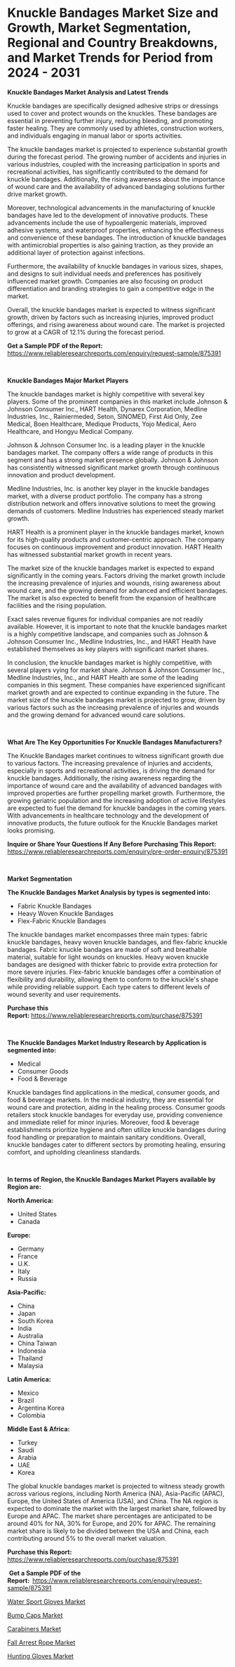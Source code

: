 <p><h1>Knuckle Bandages Market Size and Growth, Market Segmentation, Regional and Country Breakdowns, and Market Trends for Period from 2024 -  2031</h1></p><p><strong>Knuckle Bandages Market Analysis and Latest Trends</strong></p>
<p><p>Knuckle bandages are specifically designed adhesive strips or dressings used to cover and protect wounds on the knuckles. These bandages are essential in preventing further injury, reducing bleeding, and promoting faster healing. They are commonly used by athletes, construction workers, and individuals engaging in manual labor or sports activities.</p><p>The knuckle bandages market is projected to experience substantial growth during the forecast period. The growing number of accidents and injuries in various industries, coupled with the increasing participation in sports and recreational activities, has significantly contributed to the demand for knuckle bandages. Additionally, the rising awareness about the importance of wound care and the availability of advanced bandaging solutions further drive market growth.</p><p>Moreover, technological advancements in the manufacturing of knuckle bandages have led to the development of innovative products. These advancements include the use of hypoallergenic materials, improved adhesive systems, and waterproof properties, enhancing the effectiveness and convenience of these bandages. The introduction of knuckle bandages with antimicrobial properties is also gaining traction, as they provide an additional layer of protection against infections.</p><p>Furthermore, the availability of knuckle bandages in various sizes, shapes, and designs to suit individual needs and preferences has positively influenced market growth. Companies are also focusing on product differentiation and branding strategies to gain a competitive edge in the market.</p><p>Overall, the knuckle bandages market is expected to witness significant growth, driven by factors such as increasing injuries, improved product offerings, and rising awareness about wound care. The market is projected to grow at a CAGR of 12.1% during the forecast period.</p></p>
<p><strong>Get a Sample PDF of the Report:&nbsp;</strong> <a href="https://www.reliableresearchreports.com/enquiry/request-sample/875391">https://www.reliableresearchreports.com/enquiry/request-sample/875391</a></p>
<p>&nbsp;</p>
<p><strong>Knuckle Bandages Major Market Players</strong></p>
<p><p>The knuckle bandages market is highly competitive with several key players. Some of the prominent companies in this market include Johnson & Johnson Consumer Inc., HART Health, Dynarex Corporation, Medline Industries, Inc., Rainiermeded, Seton, SINOMED, First Aid Only, Zee Medical, Boen Healthcare, Medique Products, Yojo Medical, Aero Healthcare, and Hongyu Medical Company.</p><p>Johnson & Johnson Consumer Inc. is a leading player in the knuckle bandages market. The company offers a wide range of products in this segment and has a strong market presence globally. Johnson & Johnson has consistently witnessed significant market growth through continuous innovation and product development.</p><p>Medline Industries, Inc. is another key player in the knuckle bandages market, with a diverse product portfolio. The company has a strong distribution network and offers innovative solutions to meet the growing demands of customers. Medline Industries has experienced steady market growth.</p><p>HART Health is a prominent player in the knuckle bandages market, known for its high-quality products and customer-centric approach. The company focuses on continuous improvement and product innovation. HART Health has witnessed substantial market growth in recent years.</p><p>The market size of the knuckle bandages market is expected to expand significantly in the coming years. Factors driving the market growth include the increasing prevalence of injuries and wounds, rising awareness about wound care, and the growing demand for advanced and efficient bandages. The market is also expected to benefit from the expansion of healthcare facilities and the rising population.</p><p>Exact sales revenue figures for individual companies are not readily available. However, it is important to note that the knuckle bandages market is a highly competitive landscape, and companies such as Johnson & Johnson Consumer Inc., Medline Industries, Inc., and HART Health have established themselves as key players with significant market shares.</p><p>In conclusion, the knuckle bandages market is highly competitive, with several players vying for market share. Johnson & Johnson Consumer Inc., Medline Industries, Inc., and HART Health are some of the leading companies in this segment. These companies have experienced significant market growth and are expected to continue expanding in the future. The market size of the knuckle bandages market is projected to grow, driven by various factors such as the increasing prevalence of injuries and wounds and the growing demand for advanced wound care solutions.</p></p>
<p>&nbsp;</p>
<p><strong>What Are The Key Opportunities For Knuckle Bandages Manufacturers?</strong></p>
<p><p>The Knuckle Bandages market continues to witness significant growth due to various factors. The increasing prevalence of injuries and accidents, especially in sports and recreational activities, is driving the demand for knuckle bandages. Additionally, the rising awareness regarding the importance of wound care and the availability of advanced bandages with improved properties are further propelling market growth. Furthermore, the growing geriatric population and the increasing adoption of active lifestyles are expected to fuel the demand for knuckle bandages in the coming years. With advancements in healthcare technology and the development of innovative products, the future outlook for the Knuckle Bandages market looks promising.</p></p>
<p><strong>Inquire or Share Your Questions If Any Before Purchasing This Report:</strong> <a href="https://www.reliableresearchreports.com/enquiry/pre-order-enquiry/875391">https://www.reliableresearchreports.com/enquiry/pre-order-enquiry/875391</a></p>
<p>&nbsp;</p>
<p><strong>Market Segmentation</strong></p>
<p><strong>The Knuckle Bandages Market Analysis by types is segmented into:</strong></p>
<p><ul><li>Fabric Knuckle Bandages</li><li>Heavy Woven Knuckle Bandages</li><li>Flex-Fabric Knuckle Bandages</li></ul></p>
<p><p>The knuckle bandages market encompasses three main types: fabric knuckle bandages, heavy woven knuckle bandages, and flex-fabric knuckle bandages. Fabric knuckle bandages are made of soft and breathable material, suitable for light wounds on knuckles. Heavy woven knuckle bandages are designed with thicker fabric to provide extra protection for more severe injuries. Flex-fabric knuckle bandages offer a combination of flexibility and durability, allowing them to conform to the knuckle's shape while providing reliable support. Each type caters to different levels of wound severity and user requirements.</p></p>
<p><strong>Purchase this Report:&nbsp;</strong><a href="https://www.reliableresearchreports.com/purchase/875391">https://www.reliableresearchreports.com/purchase/875391</a></p>
<p>&nbsp;</p>
<p><strong>The Knuckle Bandages Market Industry Research by Application is segmented into:</strong></p>
<p><ul><li>Medical</li><li>Consumer Goods</li><li>Food & Beverage</li></ul></p>
<p><p>Knuckle bandages find applications in the medical, consumer goods, and food & beverage markets. In the medical industry, they are essential for wound care and protection, aiding in the healing process. Consumer goods retailers stock knuckle bandages for everyday use, providing convenience and immediate relief for minor injuries. Moreover, food & beverage establishments prioritize hygiene and often utilize knuckle bandages during food handling or preparation to maintain sanitary conditions. Overall, knuckle bandages cater to different sectors by promoting healing, ensuring comfort, and upholding cleanliness standards.</p></p>
<p>&nbsp;</p>
<p><strong>In terms of Region, the Knuckle Bandages Market Players available by Region are:</strong></p>
<p>
    <p> <strong> North America: </strong>
        <ul>
            <li>United States</li>
            <li>Canada</li>
        </ul>
        </p> 
    <p> <strong> Europe: </strong>
        <ul>
            <li>Germany</li>
            <li>France</li>
            <li>U.K.</li>
            <li>Italy</li>
            <li>Russia</li>
        </ul>
        </p> 
    <p> <strong> Asia-Pacific: </strong>
        <ul>
            <li>China</li>
            <li>Japan</li>
            <li>South Korea</li>
            <li>India</li>
            <li>Australia</li>
            <li>China Taiwan</li>
            <li>Indonesia</li>
            <li>Thailand</li>
            <li>Malaysia</li>
        </ul>
        </p> 
    <p> <strong> Latin America: </strong>
        <ul>
            <li>Mexico</li>
            <li>Brazil</li>
            <li>Argentina Korea</li>
            <li>Colombia</li>
        </ul>
        </p> 
    <p> <strong> Middle East & Africa: </strong>
        <ul>
            <li>Turkey</li>
            <li>Saudi</li>
            <li>Arabia</li>
            <li>UAE</li>
            <li>Korea</li>
        </ul>
    </p>
    </p>
<p><p>The global knuckle bandages market is projected to witness steady growth across various regions, including North America (NA), Asia-Pacific (APAC), Europe, the United States of America (USA), and China. The NA region is expected to dominate the market with the largest market share, followed by Europe and APAC. The market share percentages are anticipated to be around 40% for NA, 30% for Europe, and 20% for APAC. The remaining market share is likely to be divided between the USA and China, each contributing around 5% to the overall market valuation.</p></p>
<p><strong>Purchase this Report: </strong><a href="https://www.reliableresearchreports.com/purchase/875391">https://www.reliableresearchreports.com/purchase/875391</a></p>
<p>&nbsp;<strong>Get a Sample PDF of the Report:&nbsp;&nbsp;</strong><a href="https://www.reliableresearchreports.com/enquiry/request-sample/875391">https://www.reliableresearchreports.com/enquiry/request-sample/875391</a></p>
<p><strong></strong></p>
<p><p><a href="https://medium.com/@freedayundt/water-sport-gloves-market-furnishes-information-on-market-share-market-trends-and-market-growth-a22d947b6108">Water Sport Gloves Market</a></p><p><a href="https://medium.com/@freedayundt/bump-caps-market-competitive-analysis-market-trends-and-forecast-to-2031-69ca2944b87d">Bump Caps Market</a></p><p><a href="https://medium.com/@freedayundt/decoding-carabiners-market-metrics-market-share-trends-and-growth-patterns-6e3697dca67a">Carabiners Market</a></p><p><a href="https://medium.com/@freedayundt/fall-arrest-rope-market-analysis-and-sze-forecasted-for-period-from-2024-to-2031-f115e0180742">Fall Arrest Rope Market</a></p><p><a href="https://medium.com/@freedayundt/hunting-gloves-market-insights-into-market-cagr-market-trends-and-growth-strategies-cc5006cc97dc">Hunting Gloves Market</a></p></p>